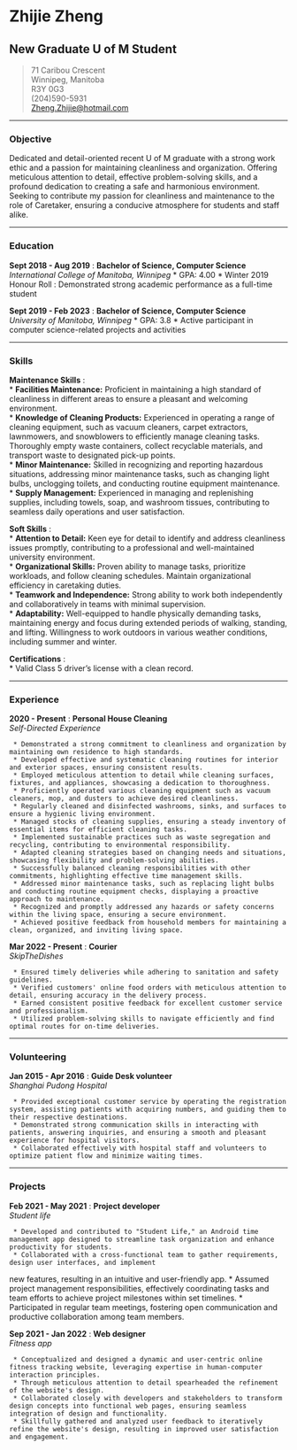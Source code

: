 # Zhijie Zheng
## New Graduate U of M Student

> 71 Caribou Crescent       
> Winnipeg, Manitoba    
> R3Y 0G3       
> (204)590-5931     
> Zheng.Zhijie@hotmail.com

-----
### Objective
Dedicated and detail-oriented recent U of M graduate with a strong work ethic and a passion for maintaining cleanliness and organization. Offering meticulous attention to detail, effective problem-solving skills, and a profound dedication to creating a safe and harmonious environment. Seeking to contribute my passion for cleanliness and maintenance to the role of Caretaker, ensuring a conducive atmosphere for students and staff alike.

-----
### Education
**Sept 2018 - Aug 2019**
:    **Bachelor of Science, Computer Science**<br />
     *International College of Manitoba, Winnipeg*
     * GPA: 4.00
     * Winter 2019 Honour Roll
     : Demonstrated strong academic performance as a full-time student

**Sept 2019 - Feb 2023**
:    **Bachelor of Science, Computer Science**<br />
     *University of Manitoba, Winnipeg*
     * GPA: 3.8
     * Active participant in computer science-related projects and activities
    
-----
### Skills
**Maintenance Skills**
:   
     * **Facilities Maintenance:** Proficient in maintaining a high standard of cleanliness in different areas to ensure a pleasant and welcoming environment.     
     * **Knowledge of Cleaning Products:** Experienced in operating a range of cleaning equipment, such as vacuum cleaners, carpet extractors, lawnmowers, and snowblowers to efficiently manage cleaning tasks. Thoroughly empty waste containers, collect recyclable materials, and transport waste to designated pick-up points.        
     * **Minor Maintenance:** Skilled in recognizing and reporting hazardous situations, addressing minor maintenance tasks, such as changing light bulbs, unclogging toilets, and conducting routine equipment maintenance.        
     * **Supply Management:** Experienced in managing and replenishing supplies, including towels, soap, and washroom tissues, contributing to seamless daily operations and user satisfaction.        
     
**Soft Skills**
:    
      * **Attention to Detail:** Keen eye for detail to identify and address cleanliness issues promptly, contributing to a professional and well-maintained university environment.        
     * **Organizational Skills:** Proven ability to manage tasks, prioritize workloads, and follow cleaning schedules. Maintain organizational efficiency in caretaking duties.        
     * **Teamwork and Independence:** Strong ability to work both independently and collaboratively in teams with minimal supervision.        
     * **Adaptability:**  Well-equipped to handle physically demanding tasks, maintaining energy and focus during extended periods of walking, standing, and lifting. Willingness to work outdoors in various weather conditions, including summer and winter.               

**Certifications**
:        
    * Valid Class 5 driver’s license with a clean record.
    
----- 
### Experience
**2020 - Present**
:    **Personal House Cleaning**<br />
     *Self-Directed Experience*
     
     * Demonstrated a strong commitment to cleanliness and organization by maintaining own residence to high standards.
     * Developed effective and systematic cleaning routines for interior and exterior spaces, ensuring consistent results.
     * Employed meticulous attention to detail while cleaning surfaces, fixtures, and appliances, showcasing a dedication to thoroughness.
     * Proficiently operated various cleaning equipment such as vacuum cleaners, mop, and dusters to achieve desired cleanliness.
     * Regularly cleaned and disinfected washrooms, sinks, and surfaces to ensure a hygienic living environment.
     * Managed stocks of cleaning supplies, ensuring a steady inventory of essential items for efficient cleaning tasks.
     * Implemented sustainable practices such as waste segregation and recycling, contributing to environmental responsibility.
     * Adapted cleaning strategies based on changing needs and situations, showcasing flexibility and problem-solving abilities.
     * Successfully balanced cleaning responsibilities with other commitments, highlighting effective time management skills.
     * Addressed minor maintenance tasks, such as replacing light bulbs and conducting routine equipment checks, displaying a proactive approach to maintenance.
     * Recognized and promptly addressed any hazards or safety concerns within the living space, ensuring a secure environment.
     * Achieved positive feedback from household members for maintaining a clean, organized, and inviting living space.

**Mar 2022 - Present**
:    **Courier**<br />
     *SkipTheDishes*
     
     * Ensured timely deliveries while adhering to sanitation and safety guidelines.
     * Verified customers' online food orders with meticulous attention to detail, ensuring accuracy in the delivery process.
     * Earned consistent positive feedback for excellent customer service and professionalism.
     * Utilized problem-solving skills to navigate efficiently and find optimal routes for on-time deliveries.
  
-----
### Volunteering
**Jan 2015 - Apr 2016**
:    **Guide Desk volunteer**<br />
     *Shanghai Pudong Hospital*

     * Provided exceptional customer service by operating the registration system, assisting patients with acquiring numbers, and guiding them to their respective destinations.
     * Demonstrated strong communication skills in interacting with patients, answering inquiries, and ensuring a smooth and pleasant experience for hospital visitors.
     * Collaborated effectively with hospital staff and volunteers to optimize patient flow and minimize waiting times.
    
-----
### Projects
**Feb 2021 - May 2021**
:    **Project developer**<br />
     *Student life*

     * Developed and contributed to "Student Life," an Android time management app designed to streamline task organization and enhance productivity for students.
     * Collaborated with a cross-functional team to gather requirements, design user interfaces, and implement
new features, resulting in an intuitive and user-friendly app.
     * Assumed project management responsibilities, effectively coordinating tasks and team efforts to achieve project milestones within set timelines.
     * Participated in regular team meetings, fostering open communication and productive collaboration among team members.

**Sep 2021 - Jan 2022**
:    **Web designer**<br />
     *Fitness app*

     * Conceptualized and designed a dynamic and user-centric online fitness tracking website, leveraging expertise in human-computer interaction principles.
     * Through meticulous attention to detail spearheaded the refinement of the website's design.
     * Collaborated closely with developers and stakeholders to transform design concepts into functional web pages, ensuring seamless integration of design and functionality.
     * Skillfully gathered and analyzed user feedback to iteratively refine the website's design, resulting in improved user satisfaction and engagement.

